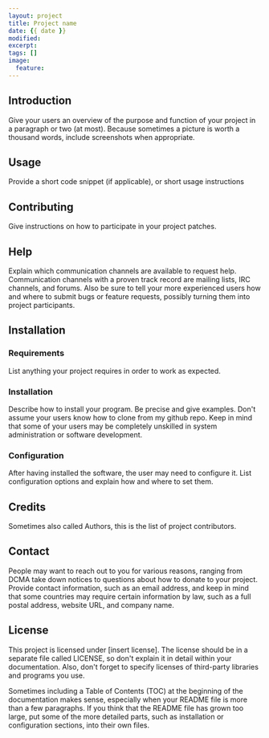 ```yaml
---
layout: project
title: Project name
date: {{ date }}
modified:
excerpt:
tags: []
image:
  feature: 
---
```


## Introduction

Give your users an overview of the purpose and function of your project in a paragraph or two (at most).
Because sometimes a picture is worth a thousand words, include screenshots when appropriate.

## Usage

Provide a short code snippet (if applicable), or short usage instructions

## Contributing

Give instructions on how to participate in your project patches.

## Help

Explain which communication channels are available to request help.
Communication channels with a proven track record are mailing lists, IRC channels, and forums.
Also be sure to tell your more experienced users how and where to submit bugs or feature requests,
possibly turning them into project participants.

## Installation

### Requirements

List anything your project requires in order to work as expected.

### Installation

Describe how to install your program.
Be precise and give examples.
Don't assume your users know how to clone from my github repo.
Keep in mind that some of your users may be completely unskilled in system administration or software development.

### Configuration

After having installed the software, the user may need to configure it.
List configuration options and explain how and where to set them.

## Credits

Sometimes also called Authors, this is the list of project contributors.

## Contact

People may want to reach out to you for various reasons,
ranging from DCMA take down notices to questions about how to donate to your project.
Provide contact information, such as an email address, and keep in mind that some countries may require
certain information by law, such as a full postal address, website URL, and company name.

## License

This project is licensed under [insert license].
The license should be in a separate file called LICENSE, so don't explain it in detail within your documentation.
Also, don't forget to specify licenses of third-party libraries and programs you use.

Sometimes including a Table of Contents (TOC) at the beginning of the documentation makes sense,
especially when your README file is more than a few paragraphs.
If you think that the README file has grown too large, put some of the more detailed parts,
such as installation or configuration sections, into their own files. 
